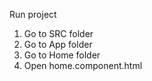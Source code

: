 Run project
1) Go to SRC folder
2) Go to App folder
3) Go to Home folder
4) Open home.component.html
